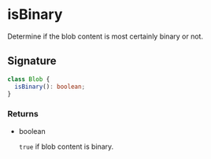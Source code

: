 # isBinary

Determine if the blob content is most certainly binary or not.

## Signature

```ts
class Blob {
  isBinary(): boolean;
}
```

### Returns

<ul class="param-ul">
  <li class="param-li param-li-root">
    <span class="param-type">boolean</span>
    <br>
    <p class="param-description"><code>true</code>  if blob content is binary.</p>
  </li>
</ul>